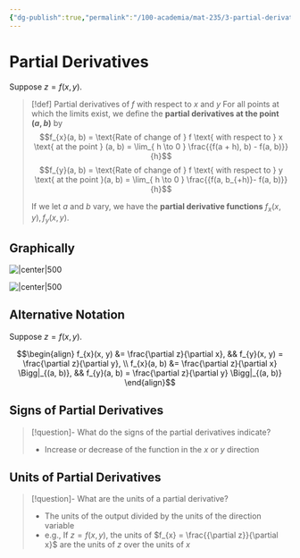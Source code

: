 ```yaml
---
{"dg-publish":true,"permalink":"/100-academia/mat-235/3-partial-derivatives-and-the-gradient/partial-derivatives/","tags":["#lecture","#note","math","university"],"created":"2024-10-09T17:11:22.520-04:00","updated":"2024-11-06T18:36:13.295-05:00"}
---
```



# Partial Derivatives

Suppose $z = f(x, y)$.

> [!def] Partial derivatives of $f$ with respect to $x$ and $y$
> For all points at which the limits exist, we define the **partial derivatives at the point $(a, b)$** by
> $$f_{x}(a, b) = \text{Rate of change of } f \text{ with respect to } x \text{ at the point } (a, b) = \lim_{ h \to 0 } \frac{{f(a + h), b) - f(a, b)}}{h}$$
> $$f_{y}(a, b) = \text{Rate of change of } f \text{ with respect to } y \text{ at the point }(a, b) = \lim_{ h \to 0 } \frac{{f(a, b_{+h)}- f(a, b)}}{h}$$
>
> If we let $a$ and $b$ vary, we have the **partial derivative functions** $f_{x}(x,y), f_{y}(x, y)$.

## Graphically

![|center|500](https://i.imgur.com/E0YwoRV.png)

![|center|500](https://i.imgur.com/lcVWvHc.png)

## Alternative Notation

Suppose $z = f(x, y)$.

$$\begin{align}
f_{x}(x, y) &= \frac{\partial z}{\partial x}, && f_{y}(x, y) = \frac{\partial z}{\partial y}, \\ f_{x}(a, b) &= \frac{\partial z}{\partial x} \Bigg|_{(a, b)}, && f_{y}(a, b) = \frac{\partial z}{\partial y} \Bigg|_{(a, b)}
\end{align}$$
## Signs of Partial Derivatives

> [!question]- What do the signs of the partial derivatives indicate?
> - Increase or decrease of the function in the $x$ or $y$ direction

## Units of Partial Derivatives

> [!question]- What are the units of a partial derivative?
> - The units of the output divided by the units of the direction variable
> - e.g., If $z = f(x, y)$, the units of $f_{x} = \frac{{\partial z}}{\partial x}$ are the units of $z$ over the units of $x$

